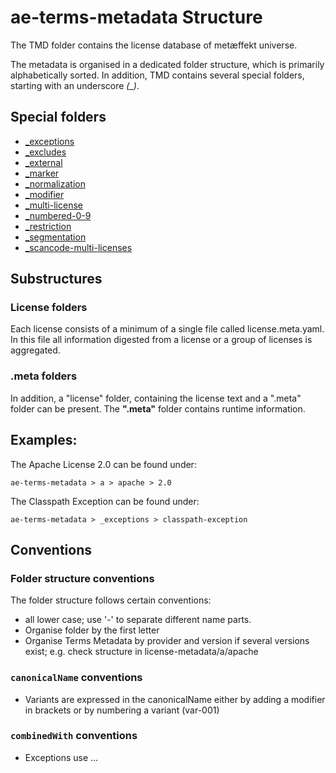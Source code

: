 # ae-terms-metadata Structure

The TMD folder contains the license database of metæffekt universe.

The metadata is organised in a dedicated folder structure, which is primarily alphabetically sorted.
In addition, TMD contains several special folders, starting with an underscore *(_)*. 

## Special folders
* [_exceptions](_exceptions/README.md)
* [_excludes](_excludes/README.md)
* [_external](_external/README.md)
* [_marker](_marker/README.md)
* [_normalization](_normalization/README.md)
* [_modifier](_modifier/README.md)
* [_multi-license](_multi-license/README.md)
* [_numbered-0-9](_numbered-0-9/README.md)
* [_restriction](_restriction/README.md)
* [_segmentation](_segmentation/README.md)
* [_scancode-multi-licenses](_scancode-multi-licenses/README.md)

## Substructures

### License folders
Each license consists of a minimum of a single file called license.meta.yaml.
In this file all information digested from a license or a group of licenses is aggregated.

### .meta folders
In addition, a "license" folder, containing the license text and a ".meta" folder can be present.
The **".meta"** folder contains runtime information.

## Examples:

The Apache License 2.0 can be found under:
    
    ae-terms-metadata > a > apache > 2.0

The Classpath Exception can be found under:

    ae-terms-metadata > _exceptions > classpath-exception

## Conventions

### Folder structure conventions

The folder structure follows certain conventions:
* all lower case; use '-' to separate different name parts.
* Organise folder by the first letter
* Organise Terms Metadata by provider and version if several versions exist; e.g. check structure in license-metadata/a/apache

### `canonicalName` conventions
 
* Variants are expressed in the canonicalName either by adding a modifier in brackets or by numbering a variant (var-001)

### `combinedWith` conventions
* Exceptions use ... 
